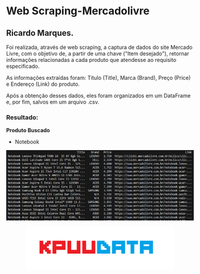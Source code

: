 # Web Scraping-Mercadolivre
## Ricardo Marques.

Foi realizada, através de web scraping, a captura de dados do site Mercado Livre, com o objetivo de, a partir de uma chave ("Item desejado"), retornar informações relacionadas a cada produto que atendesse ao requisito especificado.

As informações extraídas foram: Título (Title), Marca (Brand), Preço (Price) e Endereço (Link) do produto.

Após a obtenção desses dados, eles foram organizados em um DataFrame e, por fim, salvos em um arquivo .csv.


### Resultado:

**Produto Buscado**
- Notebook



<p align="center">
  <img src="img/produtos.png" alt="Imagem de exemplo" width="1100">
</p>


<p align="center">
  <img src="img/KPUUDATA.png" alt="Imagem de exemplo" width="400">
</p>


